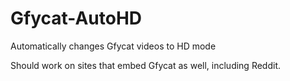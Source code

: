 # Gfycat-AutoHD
Automatically changes Gfycat videos to HD mode

Should work on sites that embed Gfycat as well, including Reddit.
